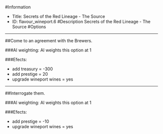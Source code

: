 #Information
 - Title: Secrets of the Red Lineage - The Source
 - ID: flavour_wineport.6
#Description
Secrets of the Red Lineage - The Source
#Options

___
##Come to an agreement with the Brewers.

###AI weighting:
AI weights this option at 1


###Efects:<ul><li>add treasury = -300</li><li>add prestige = 20</li><li>upgrade wineport wines = yes</li></ul>

___
##Interrogate them.

###AI weighting:
AI weights this option at 1


###Efects:<ul><li>add prestige = -10</li><li>upgrade wineport wines = yes</li></ul>
